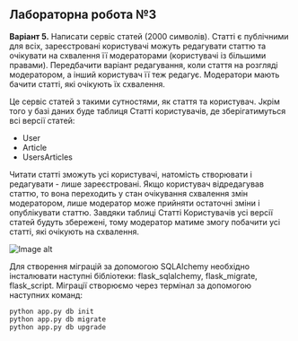 ## Лабораторна робота №3


**Варіант 5.** Написати сервіс статей (2000 символів). Статті є публічними для всіх, зареєстровані користувачі можуть редагувати статтю та очікувати на схвалення її модераторами (користувачі із більшими правами). Передбачити варіант редагування, коли стаття на розгляді модератором, а інший користувач її теж редагує. Модератори мають бачити статті, які очікують їх схвалення.

Це сервіс статей з такими сутностями, як стаття та користувач. Jкрім того у базі даних буде таблиця Статті користувачів, де зберігатимуться всі версії статей:
* User
* Article
* UsersArticles

Читати статті зможуть усі користувачі, натомість створювати і редагувати - лише зареєстровані. Якщо користувач відредагував статтю, то вона переходить у стан очікування схвалення змін модератором, лише модератор може прийняти остаточні зміни і опублікувати статтю. Завдяки таблиці Статті Користувачів усі версії статей будуть збережені, тому модератор матиме змогу побачити усі статті, які очікують на схвалення.

![Image alt](https://github.com/Anastasia-H/PP/blob/lab-3/diagram.png)

Для створення міграцій за допомогою SQLAlchemy необхідно інсталювати наступні бібліотеки: flask_sqlalchemy, flask_migrate, flask_script. Міграції створюємо через термінал за допомогою наступних команд:
```
python app.py db init
python app.py db migrate
python app.py db upgrade
```

